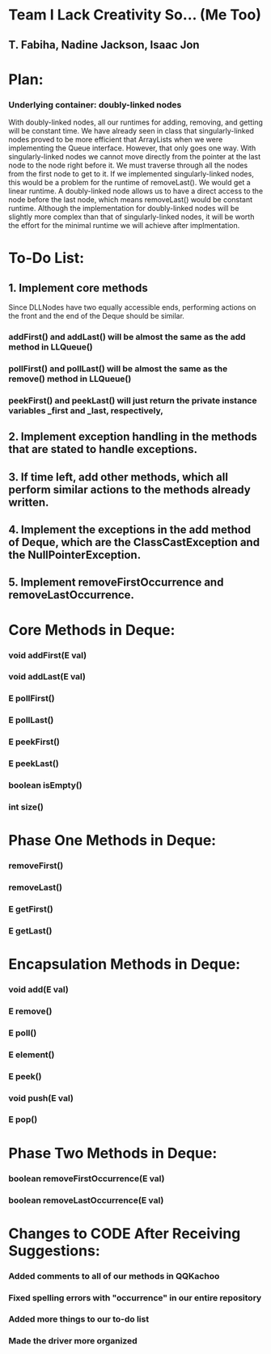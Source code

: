 # Team I Lack Creativity So... (Me Too)
## T. Fabiha, Nadine Jackson, Isaac Jon

# Plan:
### Underlying container: doubly-linked nodes
With doubly-linked nodes, all our runtimes for adding, removing, and getting will be constant time. We have already seen in class that singularly-linked nodes proved to be more efficient that ArrayLists when we were implementing the Queue interface. However, that only goes one way. With singularly-linked nodes we cannot move directly from the pointer at the last node to the node right before it. We must traverse through all the nodes from the first node to get to it. If we implemented singularly-linked nodes, this would be a problem for the runtime of removeLast(). We would get a linear runtime. A doubly-linked node allows us to have a direct access to the node before the last node, which means removeLast() would be constant runtime. Although the implementation for doubly-linked nodes will be slightly more complex than that of singularly-linked nodes, it will be worth the effort for the minimal runtime we will achieve after implmentation.  

# To-Do List:
## 1. Implement core methods
Since DLLNodes have two equally accessible ends, performing actions on the front and the end of the Deque should be similar.
### addFirst() and addLast() will be almost the same as the add method in LLQueue()
### pollFirst() and pollLast() will be almost the same as the remove() method in LLQueue()
### peekFirst() and peekLast() will just return the private instance variables _first and _last, respectively, 

## 2. Implement exception handling in the methods that are stated to handle exceptions.

## 3. If time left, add other methods, which all perform similar actions to the methods already written.

## 4. Implement the exceptions in the add method of Deque, which are the ClassCastException and the NullPointerException.

## 5. Implement removeFirstOccurrence and removeLastOccurrence. 

# Core Methods in Deque:
### void addFirst(E val)
### void addLast(E val)

### E pollFirst()
### E pollLast()

### E peekFirst()
### E peekLast()
	
### boolean isEmpty()

### int size()

# Phase One Methods in Deque:
### removeFirst()
### removeLast()

### E getFirst()
### E getLast()

# Encapsulation Methods in Deque:
### void add(E val)
### E remove()
### E poll()
### E element()
### E peek()

### void push(E val)
### E pop()

# Phase Two Methods in Deque:
### boolean removeFirstOccurrence(E val)
### boolean removeLastOccurrence(E val)

# Changes to CODE After Receiving Suggestions:
### Added comments to all of our methods in QQKachoo
### Fixed spelling errors with "occurrence" in our entire repository
### Added more things to our to-do list
### Made the driver more organized

